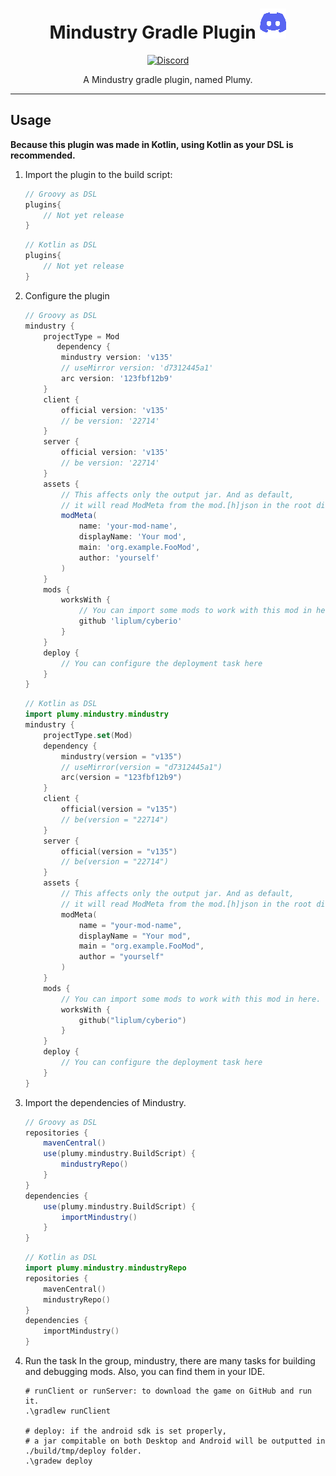 <div align="center">

# Mindustry Gradle Plugin [![Plumy](GFX/Discord.png)](https://discord.gg/3Hrep3WtUz)

[![Discord](https://img.shields.io/discord/937228972041842718?color=%23529b69&label=Discord&logo=Discord&style=for-the-badge)](https://discord.gg/3Hrep3WtUz)

A Mindustry gradle plugin, named Plumy.
___
</div>

## Usage
**Because this plugin was made in Kotlin, using Kotlin as your DSL is recommended.**
1. Import the plugin to the build script:

    ```groovy
    // Groovy as DSL
    plugins{
        // Not yet release
    }
    ```
    ```kotlin
    // Kotlin as DSL
    plugins{
        // Not yet release
    }
    ```
2. Configure the plugin

    ```groovy
   // Groovy as DSL
    mindustry {
        projectType = Mod
           dependency {
            mindustry version: 'v135'
            // useMirror version: 'd7312445a1'
            arc version: '123fbf12b9'
        }
        client {
            official version: 'v135' 
            // be version: '22714'
        }
        server {
            official version: 'v135'
            // be version: '22714'
        }
        assets {
            // This affects only the output jar. And as default,
            // it will read ModMeta from the mod.[h]json in the root directory.
            modMeta(
                name: 'your-mod-name',
                displayName: 'Your mod',
                main: 'org.example.FooMod',
                author: 'yourself'
            )
        }
        mods {
            worksWith {
                // You can import some mods to work with this mod in here.
                github 'liplum/cyberio'
            }
        }
        deploy {
            // You can configure the deployment task here
        }
    }
    ```
    ```kotlin
    // Kotlin as DSL
    import plumy.mindustry.mindustry
    mindustry {
        projectType.set(Mod)
        dependency {
            mindustry(version = "v135")
            // useMirror(version = "d7312445a1")
            arc(version = "123fbf12b9")
        }
        client {
            official(version = "v135")
            // be(version = "22714")
        }
        server {
            official(version = "v135")
            // be(version = "22714")
        }
        assets {
            // This affects only the output jar. And as default,
            // it will read ModMeta from the mod.[h]json in the root directory.
            modMeta(
                name = "your-mod-name",
                displayName = "Your mod",
                main = "org.example.FooMod",
                author = "yourself"
            )
        }
        mods {
            // You can import some mods to work with this mod in here.
            worksWith {
                github("liplum/cyberio")
            }
        }
        deploy {
            // You can configure the deployment task here
        }
    }
    ```
3. Import the dependencies of Mindustry.
    ```groovy
    // Groovy as DSL
    repositories {
        mavenCentral()
        use(plumy.mindustry.BuildScript) {
            mindustryRepo()
        }
    }
    dependencies {
        use(plumy.mindustry.BuildScript) {
            importMindustry()
        }
    }
    ```
    ```kotlin
    // Kotlin as DSL
    import plumy.mindustry.mindustryRepo
    repositories {
        mavenCentral()
        mindustryRepo()
    }
    dependencies {
        importMindustry()
    }
    ```
4. Run the task
    In the group, mindustry, there are many tasks for building and debugging mods.
    Also, you can find them in your IDE.
    ``` shell
   # runClient or runServer: to download the game on GitHub and run it.
   .\gradlew runClient
   
   # deploy: if the android sdk is set properly,
   # a jar compitable on both Desktop and Android will be outputted in ./build/tmp/deploy folder. 
   .\gradew deploy
    ```